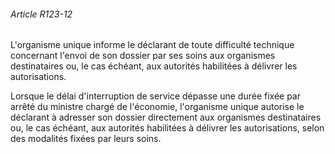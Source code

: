 ###### Article R123-12

L'organisme unique informe le déclarant de toute difficulté technique concernant l'envoi de son dossier par ses soins aux organismes destinataires ou, le cas échéant, aux autorités habilitées à délivrer les autorisations.

Lorsque le délai d'interruption de service dépasse une durée fixée par arrêté du ministre chargé de l'économie, l'organisme unique autorise le déclarant à adresser son dossier directement aux organismes destinataires ou, le cas échéant, aux autorités habilitées à délivrer les autorisations, selon des modalités fixées par leurs soins.

